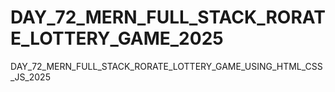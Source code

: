 # DAY_72_MERN_FULL_STACK_RORATE_LOTTERY_GAME_2025
DAY_72_MERN_FULL_STACK_RORATE_LOTTERY_GAME_USING_HTML_CSS_JS_2025

